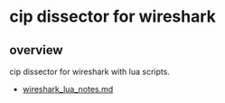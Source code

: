 # cip dissector for wireshark

## overview

cip dissector for wireshark with lua scripts.

- [wireshark_lua_notes.md](wireshark_lua_notes.md)
